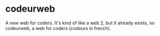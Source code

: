 # codeurweb
A new web for coders. It's kind of like a web 2, but it already exists, so codeurweb, a web for coders (codeurs in french).
